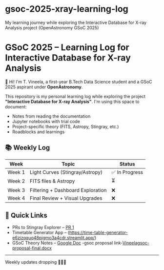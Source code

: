 # gsoc-2025-xray-learning-log
My learning journey while exploring the Interactive Database for X-ray Analysis project (OpenAstronomy GSoC 2025)
# GSoC 2025 – Learning Log for Interactive Database for X-ray Analysis

👋 Hi! I'm T. Vineela, a first-year B.Tech Data Science student and a GSoC 2025 aspirant under **OpenAstronomy**.

This repository is my personal learning log while exploring the project **"Interactive Database for X-ray Analysis"**. I'm using this space to document:
- Notes from reading the documentation
- Jupyter notebooks with trial code
- Project-specific theory (FITS, Astropy, Stingray, etc.)
- Roadblocks and learnings

## 📚 Weekly Log
| Week | Topic | Status |
|------|-------|--------|
| Week 1 | Light Curves (Stingray/Astropy) | ✅ In Progress |
| Week 2 | FITS files & Astropy | ⏳ |
| Week 3 | Filtering + Dashboard Exploration | ❌ |
| Week 4 | Final Review + Visual Upgrades | ❌ |

## 📎 Quick Links
- PRs to Stingray Explorer – [PR 1](https://github.com/StingraySoftware/StingrayExplorer/pull/1)
- Timetable Generator App – (https://time-table-generator-e6zjzqquq48pjgmo3a4cdr.streamlit.app/)
- GSoC Theory Notes – [Google Doc](https://docs.google.com/document/d/1DWKQ0ox02FV9tihuSPNnfIppGXAsjUckrnEIQi7hUOw/edit?usp=sharing)
-gsoc proposal link-[Vineelagsoc-proposal-final.docx](https://github.com/user-attachments/files/19731262/Vineelagsoc-proposal-final.docx)
---

Weekly updates dropping 👩‍💻✨
